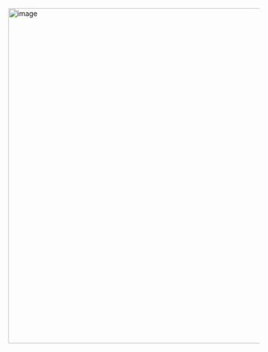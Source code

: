 <img width="1536" height="672" alt="image" src="https://github.com/user-attachments/assets/29f2d024-9fc0-4c54-9914-5735987a44e3" />
